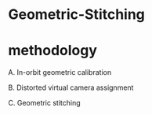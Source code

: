 Geometric-Stitching
===

# methodology

A. In-orbit geometric calibration

B. Distorted virtual camera assignment

C. Geometric stitching
